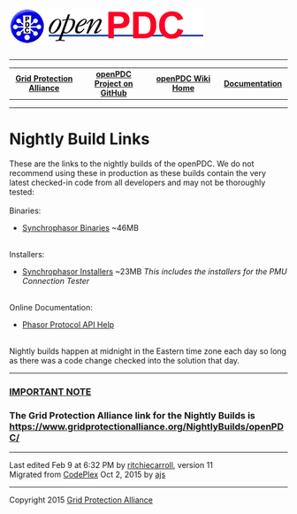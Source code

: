 <html lang="en" xmlns="http://www.w3.org/1999/xhtml">
<head>
<meta charset="utf-8" />
</head>
<body>
<!--HtmlToGmd.Body-->
<h1><a href="https://github.com/GridProtectionAlliance/openPDC/tree/master/Source/Documentation/wiki/openPDC_Home.md"><img src="https://github.com/GridProtectionAlliance/openPDC/blob/master/Source/Documentation/wiki/openPDC_Logo.png" alt="The Open Source Phasor Data Concentrator" /></a></h1>
<hr />
<div id="NavigationMenu">
<table style="width: 100%; border-collapse: collapse; border: 0px solid gray;">
<tr>
<td style="width: 25%; text-align:center;"><b><a href="http://www.gridprotectionalliance.org">Grid Protection Alliance</a></b></td>
<td style="width: 25%; text-align:center;"><b><a href="https://github.com/GridProtectionAlliance/openPDC">openPDC Project on GitHub</a></b></td>
<td style="width: 25%; text-align:center;"><b><a href="https://github.com/GridProtectionAlliance/openPDC/tree/master/Source/Documentation/wiki/openPDC_Home.md">openPDC Wiki Home</a></b></td>
<td style="width: 25%; text-align:center;"><b><a href="https://github.com/GridProtectionAlliance/openPDC/tree/master/Source/Documentation/wiki/openPDC_Documentation_Home.md">Documentation</a></b></td>
</tr>
</table>
</div>
<hr />
<!--/HtmlToGmd.Body-->
<div class="WikiContent">
<div class="wikidoc">
<h1>Nightly Build Links</h1>
These are the links to the nightly builds of the openPDC. We do not recommend using these in production as these builds contain the very latest checked-in code from all developers and may not be thoroughly tested:<br>
<br>
Binaries:
<ul>
<li><a href="https://www.gridprotectionalliance.org/NightlyBuilds/openPDC/Beta-VS2012/Synchrophasor.Binaries.zip">Synchrophasor Binaries</a> ~46MB</li></ul>
<br>
Installers:
<ul>
<li><a href="https://www.gridprotectionalliance.org/NightlyBuilds/openPDC/Beta-VS2012/Synchrophasor.Installs.zip">Synchrophasor Installers</a> ~23MB
<i>This includes the installers for the PMU Connection Tester</i></li></ul>
<br>
Online Documentation:
<ul>
<li><a href="https://www.gridprotectionalliance.org/NightlyBuilds/GridSolutionsFramework/Help/html/N_GSF_PhasorProtocols.htm">Phasor Protocol API Help</a></li></ul>
<br>
Nightly builds happen at midnight in the Eastern time zone each day so long as there was a code change checked into the solution that day.</div>
<div></div>
</div>
<hr />
    <h3><u>IMPORTANT NOTE</u></h3>
    <h3>The Grid Protection Alliance link for the Nightly Builds is <a href="https://www.gridprotectionalliance.org/NightlyBuilds/openPDC/">https://www.gridprotectionalliance.org/NightlyBuilds/openPDC/</a></h3>
<div id="footer">
<hr />
Last edited <span class="smartDate" title="2/9/2015 6:32:08 PM" LocalTimeTicks="1423535528">Feb 9 at 6:32 PM</span> by <a id="wikiEditByLink" href="http://www.codeplex.com/site/users/view/ritchiecarroll">ritchiecarroll</a>, version 11<br />
Migrated from <a href="http://openpdc.codeplex.com/wikipage?title=Nightly%20Builds">CodePlex</a> Oct 2, 2015 by <a href="http://www.codeplex.com/site/users/view/ajstadlin">ajs</a>
</div>
<!--HtmlToGmd.Foot-->
<div id="copyright">
<hr />
Copyright 2015 <a href="http://www.gridprotectionalliance.org">Grid Protection Alliance</a>
</div>
<!--/HtmlToGmd.Foot-->
</body>
</html>
